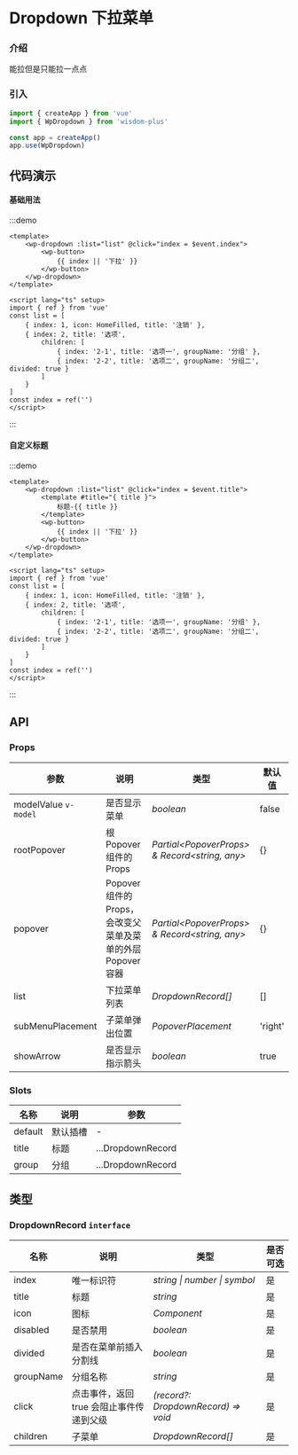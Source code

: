 <script lang="ts" setup>
import { HomeFilled } from '@vicons/antd'
</script>

# Dropdown 下拉菜单

### 介绍

能拉但是只能拉一点点

### 引入

```js
import { createApp } from 'vue'
import { WpDropdown } from 'wisdom-plus'

const app = createApp()
app.use(WpDropdown)
```

## 代码演示

#### 基础用法

:::demo
```vue
<template>
    <wp-dropdown :list="list" @click="index = $event.index">
        <wp-button>
            {{ index || '下拉' }}
        </wp-button>
    </wp-dropdown>
</template>

<script lang="ts" setup>
import { ref } from 'vue'
const list = [
    { index: 1, icon: HomeFilled, title: '注销' },
    { index: 2, title: '选项',
        children: [
            { index: '2-1', title: '选项一', groupName: '分组' },
            { index: '2-2', title: '选项二', groupName: '分组二', divided: true }
        ]
    }
]
const index = ref('')
</script>
```
:::

#### 自定义标题

:::demo
```vue
<template>
    <wp-dropdown :list="list" @click="index = $event.title">
        <template #title="{ title }">
            标题-{{ title }}
        </template>
        <wp-button>
            {{ index || '下拉' }}
        </wp-button>
    </wp-dropdown>
</template>

<script lang="ts" setup>
import { ref } from 'vue'
const list = [
    { index: 1, icon: HomeFilled, title: '注销' },
    { index: 2, title: '选项',
        children: [
            { index: '2-1', title: '选项一', groupName: '分组' },
            { index: '2-2', title: '选项二', groupName: '分组二', divided: true }
        ]
    }
]
const index = ref('')
</script>
```
:::

## API

### Props

| 参数      | 说明           | 类型                                                                | 默认值 |
| --------- | -------------- | ------------------------------------------------------------------- | ------ |
| modelValue `v-model`   | 是否显示菜单       | _boolean_          | false     |
| rootPopover | 根 Popover 组件的 Props | _Partial\<PopoverProps\> & Record\<string, any\>_           | {}      |
| popover     | Popover 组件的 Props，会改变父菜单及菜单的外层 Popover 容器   | _Partial\<PopoverProps\> & Record\<string, any\>_           | {}      |
| list   | 下拉菜单列表 | _DropdownRecord[]_ | []      |
| subMenuPlacement  | 子菜单弹出位置       | _PopoverPlacement_                                                           | 'right' |
| showArrow      | 是否显示指示箭头       | _boolean_                                                           | true   |

### Slots

| 名称    | 说明     | 参数 |
| ------- | -------- | --- |
| default | 默认插槽 | - |
| title | 标题 | ...DropdownRecord |
| group | 分组 | ...DropdownRecord |

## 类型

### DropdownRecord `interface`

| 名称 | 说明 | 类型 | 是否可选 |
| --- | --- | --- | --- |
| index | 唯一标识符 | _string \| number \| symbol_ | 是 |
| title | 标题 | _string_ | 是 |
| icon | 图标 | _Component_ | 是 |
| disabled | 是否禁用 | _boolean_ | 是 |
| divided | 是否在菜单前插入分割线 | _boolean_ | 是 |
| groupName | 分组名称 | _string_ | 是 |
| click | 点击事件，返回 true 会阻止事件传递到父级 | _(record?: DropdownRecord) => void_ | 是 |
| children | 子菜单 | _DropdownRecord[]_ | 是 |